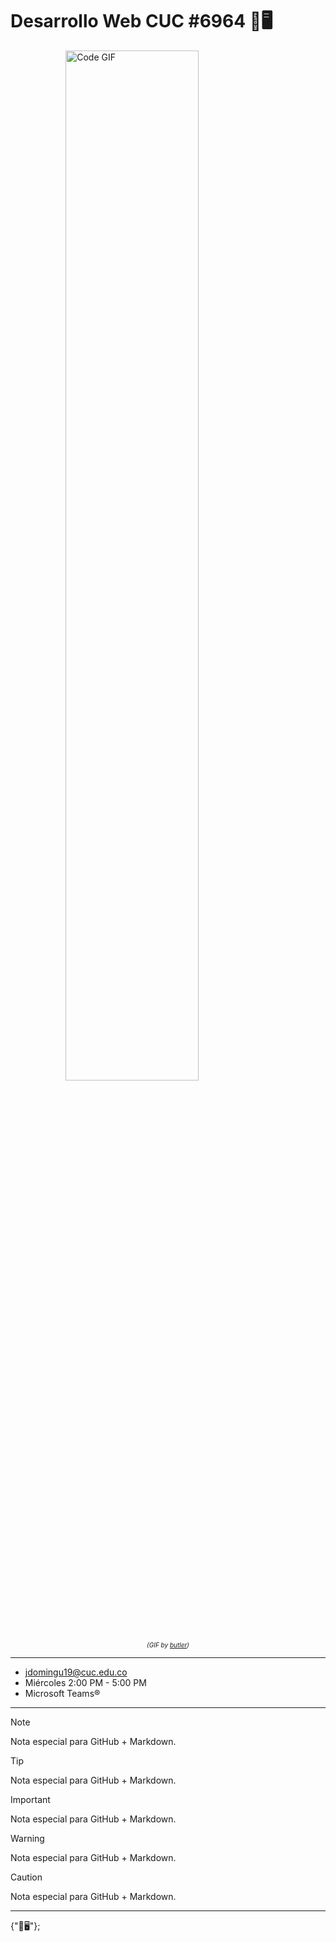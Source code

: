 # Desarrollo Web CUC #6964 🌿🖥️

<img src="https://media0.giphy.com/media/v1.Y2lkPTc5MGI3NjExZ3o1OXZ3Zm0ybXRyODk1cjQ4bXloaXNnYmFnZjYxNG56NjJ3YnQ0ZSZlcD12MV9pbnRlcm5hbF9naWZfYnlfaWQmY3Q9Zw/26tn33aiTi1jkl6H6/giphy.gif" alt="Code GIF" style="width: 65%;display:block;margin:auto;">
<p id="img-caption" style="font-size: 10px;font-style: italic;text-align: center;">(GIF by <a href="https://giphy.com/butler">butler</a>)</p>

---

- jdomingu19@cuc.edu.co
- Miércoles 2:00 PM - 5:00 PM
- Microsoft Teams®

---

> [!NOTE]
> Nota especial para GitHub + Markdown.

> [!TIP]
> Nota especial para GitHub + Markdown.

> [!IMPORTANT]
> Nota especial para GitHub + Markdown.

> [!WARNING]
> Nota especial para GitHub + Markdown.

> [!CAUTION]
> Nota especial para GitHub + Markdown.

---

{"🌿🖥️"};
